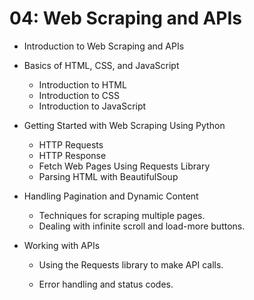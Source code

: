 # 04: Web Scraping and APIs
- Introduction to Web Scraping and APIs
- Basics of HTML, CSS, and JavaScript
  - Introduction to HTML
  - Introduction to CSS
  - Introduction to JavaScript
- Getting Started with Web Scraping Using Python
  - HTTP Requests
  - HTTP Response
  - Fetch Web Pages Using Requests Library
  - Parsing HTML with BeautifulSoup

- Handling Pagination and Dynamic Content
  - Techniques for scraping multiple pages.
  - Dealing with infinite scroll and load-more buttons.

- Working with APIs

  - Using the Requests library to make API calls.

  - Error handling and status codes.

